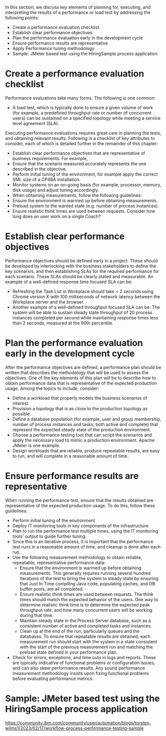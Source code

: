In this section, we discuss key elements of planning for, executing, and interpreting the results of a performance or load test by addressing the following points:
* Create a performance evaluation checklist
* Establish clear performance objectives
* Plan the performance evaluation early in the development cycle
* Ensure performance results are representative
* Apply Performance tuning methodology
* Sample: JMeter based test using the HiringSample process application 

# Create a performance evaluation checklist
Performance evaluations take many forms. The following is one common:
* A load test, which is typically done to ensure a given volume of work (for example, a predefined throughput rate or number of concurrent users) can be sustained on a specified topology while meeting a service level agreement (SLA).

Executing performance evaluations requires great care in planning the tests, and obtaining relevant results. Following is a checklist of key attributes to consider, each of which is detailed further in the remainder of this chapter:
* Establish clear performance objectives that are representative of business requirements. For example, 
* Ensure that the scenario measured accurately represents the one described in the objective.
* Perform initial tuning of the environment, for example apply the correct SML size of a CP4BA installation.
* Monitor systems on an on-going basis (for example, processor, memory, disk usage) and adjust tuning accordingly.
* When obtaining measurements, follow the following guidelines:
* Ensure the environment is warmed up before obtaining measurements.
* Preload system to the wanted state (e.g. number of process instances).
* Ensure realistic think times are used between requests. Consider how long does an user work on a single Coach?

# Establish clear performance objectives
Performance objectives should be defined early in a project. These should be developed by interlocking with the business stakeholders to define the key scenarios, and then establishing SLAs for the required performance for each scenario. These SLAs should be clearly stated and measurable. An example of a well-defined response time focused SLA can be:
* Refreshing the Task List in Workplace should take < 2 seconds using Chrome version X with 100 milliseconds of network latency between the Workplace server and the browser.
* Another example of a well-defined throughput focused SLA can be: The system will be able to sustain steady state throughput of 20 process instances completed per second while maintaining response times less than 2 seconds, measured at the 90th percentile.

# Plan the performance evaluation early in the development cycle
After the performance objectives are defined, a performance plan should be written that describes the methodology that will be used to assess the objectives. One of the key elements of this plan will be to describe how to obtain performance data that is representative of the expected production usage. Among the topics to include, consider:
* Define a workload that properly models the business scenarios of interest.
* Provision a topology that is as close to the production topology as possible.
* Define a database population (for example, user and group membership, number of process instances and tasks, both active and complete) that represent the expected steady state of the production environment.
* Choose a performance testing tool that can script the scenarios and apply the necessary load to mimic a production environment. Apache JMeter is one example.
* Design workloads that are reliable, produce repeatable results, are easy to run, and will complete in a reasonable amount of time.

# Ensure performance results are representative
When running the performance test, ensure that the results obtained are representative of the expected production usage. To do this, follow these guidelines:
* Perform initial tuning of the environment
* Deploy IT monitoring tools in key components of the infrastructure
* Plan to run the performance test multiple times, using the IT monitoring tools’ output to guide further tuning. 
* Since this is an iterative process, it is important that the performance test runs in a reasonable amount of time, and cleanup is done after each run.
* Use the following measurement methodology to obtain reliable, repeatable, representative performance data:
    * Ensure that the environment is warmed up before obtaining measurements. This generally requires running several hundred iterations of the test to bring the system to steady state by ensuring that Just In Time compiling Java code, populating caches, and DB buffer pools, are all completed.
    * Ensure realistic think times are used between requests. The think times should match the expected behavior of the users. One way to determine realistic think time is to determine the expected peak throughput rate, and how many concurrent users will be working during that time. 
    * Maintain steady state in the Process Server database, such as a consistent number of active and completed tasks and instances.
    * Clean up at the end of the run, particularly queues and the databases. To ensure that repeatable results are obtained, each measurement run should start with the system in a state consistent with the start of the previous measurement run and matching the preload state defined in your performance plan.
* Check for errors, exceptions, and time outs in logs and reports. These are typically indicative of functional problems or configuration issues, and can also skew performance results. Any sound performance measurement methodology insists upon fixing functional problems before evaluating performance metrics.

# Sample: JMeter based test using the HiringSample process application

<https://community.ibm.com/community/user/automation/blogs/torsten-wilms1/2023/02/17/workflow-process-performance-testing-sample>
